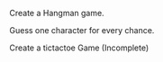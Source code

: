 Create a Hangman game.

Guess one character for every chance.

Create a tictactoe Game (Incomplete)
